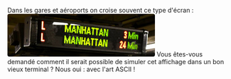 Dans les gares et aéroports on croise souvent ce type d'écran :
![This](led_display.jpg
)
Vous êtes-vous demandé comment il serait possible de simuler cet affichage dans un bon vieux terminal ? Nous oui : avec l'art ASCII !